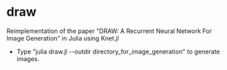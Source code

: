 # draw
Reimplementation of the paper "DRAW: A Recurrent Neural Network For Image Generation" in Julia using Knet.jl

* Type "julia draw.jl --outdir directory_for_image_generation" to generate images.
